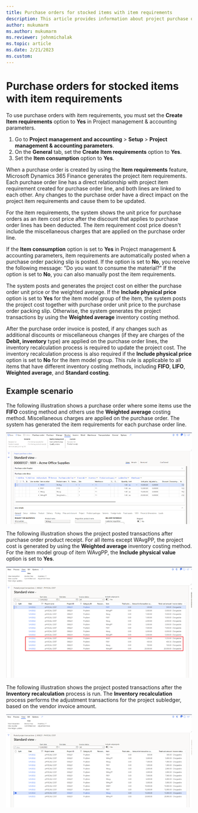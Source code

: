 ```yaml
---
title: Purchase orders for stocked items with item requirements
description: This article provides information about project purchase orders for stocked items with item requirements.
author: mukumarm
ms.author: mukumarm
ms.reviewer: johnmichalak
ms.topic: article
ms.date: 2/21/2023
ms.custom:
---
```


# Purchase orders for stocked items with item requirements

To use purchase orders with item requirements, you must set the **Create Item requirements** option to **Yes** in Project management & accounting parameters.

1. Go to **Project management and accounting** \> **Setup** \> **Project management & accounting parameters**.
1. On the **General** tab, set the **Create Item requirements** option to **Yes**.
1. Set the **Item consumption** option to **Yes**.

When a purchase order is created by using the **Item requirements** feature, Microsoft Dynamics 365 Finance generates the project item requirements. Each purchase order line has a direct relationship with project item requirement created for purchase order line, and both lines are linked to each other. Any changes to the purchase order have a direct impact on the project item requirements and cause them to be updated.

For the item requirements, the system shows the unit price for purchase orders as an item cost price after the discount that applies to purchase order lines has been deducted. The item requirement cost price doesn't include the miscellaneous charges that are applied on the purchase order line.

If the **Item consumption** option is set to **Yes** in Project management & accounting parameters, item requirements are automatically posted when a purchase order packing slip is posted. If the option is set to **No**, you receive the following message: "Do you want to consume the material?" If the option is set to **No**, you can also manually post the item requirements.

The system posts and generates the project cost on either the purchase order unit price or the weighted average. If the **Include physical price** option is set to **Yes** for the item model group of the item, the system posts the project cost together with purchase order unit price to the purchase order packing slip. Otherwise, the system generates the project transactions by using the **Weighted average** inventory costing method.

After the purchase order invoice is posted, if any changes such as additional discounts or miscellaneous changes (if they are charges of the **Debit, inventory** type) are applied on the purchase order lines, the inventory recalculation process is required to update the project cost. The inventory recalculation process is also required if the **Include physical price** option is set to **No** for the item model group. This rule is applicable to all items that have different inventory costing methods, including **FIFO**, **LIFO**, **Weighted average**, and **Standard costing**.

## Example scenario

The following illustration shows a purchase order where some items use the **FIFO** costing method and others use the **Weighted average** costing method. Miscellaneous charges are applied on the purchase order. The system has generated the item requirements for each purchase order line.

![Purchase order example.](media/STKWithIRPurcahseorder.png)

The following illustration shows the project posted transactions after purchase order product receipt. For all items except WAvgPP, the project cost is generated by using the **Weighted average** inventory costing method. For the item model group of item WAvgPP, the **Include physical value** option is set to **Yes**.

![Project posted transactions after product receipt.](media/STKWithIRProjectPostedtransactionafterProductReceipt.png)

The following illustration shows the project posted transactions after the **Inventory recalculation** process is run. The **Inventory recalculation** process performs the adjustment transactions for the project subledger, based on the vendor invoice amount.

![Project posted transactions after the Inventory recalculation process.](media/STKWithIRProjectPostedtransactionafterInventoryRecalc.png)
